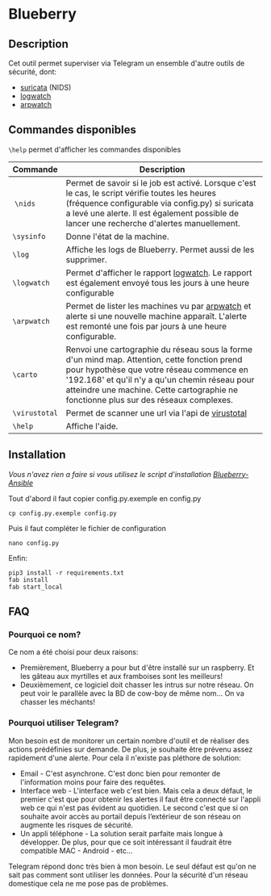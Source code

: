 # Blueberry

## Description

Cet outil permet superviser via Telegram un ensemble d'autre outils de sécurité, dont:
- [suricata](https://suricata-ids.org/) (NIDS)
- [logwatch](https://doc.ubuntu-fr.org/logwatch)
- [arpwatch](https://linux.die.net/man/8/arpwatch)


## Commandes disponibles

`\help` permet d'afficher les commandes disponibles


| Commande | Description |
| ------ | --- |
| `\nids` | Permet de savoir si le job est activé. Lorsque c'est le cas, le script vérifie toutes les heures (fréquence configurable via config.py) si suricata a levé une alerte. Il est également possible de lancer une recherche d'alertes manuellement. |
| `\sysinfo` | Donne l'état de la machine. |
| `\log` | Affiche les logs de Blueberry. Permet aussi de les supprimer. |
| `\logwatch` | Permet d'afficher le rapport [logwatch](https://doc.ubuntu-fr.org/logwatch). Le rapport est également envoyé tous les jours à une heure configurable |
| `\arpwatch` | Permet de lister les machines vu par [arpwatch](https://linux.die.net/man/8/arpwatch) et alerte si une nouvelle machine apparaît. L'alerte est remonté une fois par jours à une heure configurable. |
| `\carto` | Renvoi une cartographie du réseau sous la forme d'un mind map. Attention, cette fonction prend pour hypothèse que votre réseau commence en '192.168' et qu'il n'y a qu'un chemin réseau pour atteindre une machine. Cette cartographie ne fonctionne plus sur des réseaux complexes.|
| `\virustotal` | Permet de scanner une url via l'api de [virustotal](https://www.virustotal.com/) |
| `\help` | Affiche l'aide. |


## Installation

*Vous n'avez rien a faire si vous utilisez le script d'installation [Blueberry-Ansible](https://gitlab.com/mic-rigaud/blueberry-ansible)*

Tout d'abord il faut copier config.py.exemple en config.py

```
cp config.py.exemple config.py
```

Puis il faut compléter le fichier de configuration

```
nano config.py
```

Enfin:
```shell
pip3 install -r requirements.txt
fab install
fab start_local
```


## FAQ

### Pourquoi ce nom?

Ce nom a été choisi pour deux raisons:
- Premièrement, Blueberry a pour but d'être installé sur un raspberry. Et les gâteau aux myrtilles et aux framboises sont les meilleurs!
- Deuxièmement, ce logiciel doit chasser les intrus sur notre réseau. On peut voir le parallèle avec la BD de cow-boy de même nom... On va chasser les méchants!

### Pourquoi utiliser Telegram?

Mon besoin est de monitorer un certain nombre d'outil et de réaliser des actions prédéfinies sur demande. De plus, je souhaite être prévenu assez rapidement d'une alerte. Pour cela il n'existe pas pléthore de solution:
- Email - C'est asynchrone. C'est donc bien pour remonter de l'information moins pour faire des requêtes.
- Interface web - L'interface web c'est bien. Mais cela a deux défaut, le premier c'est que pour obtenir les alertes il faut être connecté sur l'appli web ce qui n'est pas évident au quotidien. Le second c'est que si on souhaite avoir accès au portail depuis l’extérieur de son réseau on augmente les risques de sécurité.
- Un appli téléphone - La solution serait parfaite mais longue à développer. De plus, pour que ce soit intéressant il faudrait être compatible MAC - Android - etc...  

Telegram répond donc très bien à mon besoin. Le seul défaut est qu'on ne sait pas comment sont utiliser les données. Pour la sécurité d'un réseau domestique cela ne me pose pas de problèmes.
